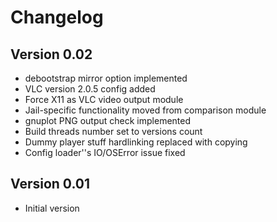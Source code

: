 Changelog
=========

Version 0.02
------------
* debootstrap mirror option implemented
* VLC version 2.0.5 config added
* Force X11 as VLC video output module
* Jail-specific functionality moved from comparison module
* gnuplot PNG output check implemented
* Build threads number set to versions count
* Dummy player stuff hardlinking replaced with copying
* Config loader''s IO/OSError issue fixed

Version 0.01
------------
* Initial version
